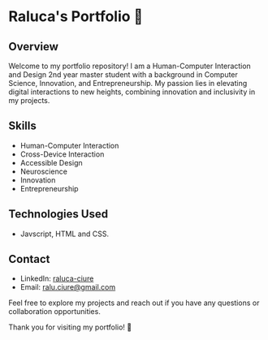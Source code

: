 # Raluca's Portfolio 🚀

## Overview

Welcome to my portfolio repository! I am a Human-Computer Interaction and Design 2nd year master student with a background in Computer Science, Innovation, and Entrepreneurship. My passion lies in elevating digital interactions to new heights, combining innovation and inclusivity in my projects.

## Skills

- Human-Computer Interaction
- Cross-Device Interaction
- Accessible Design
- Neuroscience
- Innovation
- Entrepreneurship

## Technologies Used

- Javscript, HTML and CSS.


## Contact

- LinkedIn: [raluca-ciure](https://www.linkedin.com/in/raluca-ciure-023b27207/)
- Email: ralu.ciure@gmail.com

Feel free to explore my projects and reach out if you have any questions or collaboration opportunities.

Thank you for visiting my portfolio! 🌟